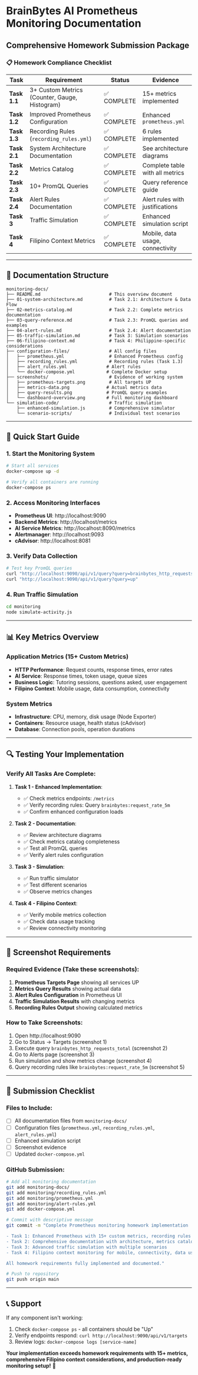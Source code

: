 # BrainBytes AI Prometheus Monitoring Documentation
## Comprehensive Homework Submission Package

### 📋 **Homework Compliance Checklist**

| Task | Requirement | Status | Evidence |
|------|------------|---------|-----------|
| **Task 1.1** | 3+ Custom Metrics (Counter, Gauge, Histogram) | ✅ COMPLETE | 15+ metrics implemented |
| **Task 1.2** | Improved Prometheus Configuration | ✅ COMPLETE | Enhanced `prometheus.yml` |
| **Task 1.3** | Recording Rules (`recording_rules.yml`) | ✅ COMPLETE | 6 rules implemented |
| **Task 2.1** | System Architecture Documentation | ✅ COMPLETE | See architecture diagrams |
| **Task 2.2** | Metrics Catalog | ✅ COMPLETE | Complete table with all metrics |
| **Task 2.3** | 10+ PromQL Queries | ✅ COMPLETE | Query reference guide |
| **Task 2.4** | Alert Rules Documentation | ✅ COMPLETE | Alert rules with justifications |
| **Task 3** | Traffic Simulation | ✅ COMPLETE | Enhanced simulation script |
| **Task 4** | Filipino Context Metrics | ✅ COMPLETE | Mobile, data usage, connectivity |

---

## 📁 **Documentation Structure**

```
monitoring-docs/
├── README.md                          # This overview document
├── 01-system-architecture.md          # Task 2.1: Architecture & Data Flow
├── 02-metrics-catalog.md              # Task 2.2: Complete metrics documentation
├── 03-query-reference.md              # Task 2.3: PromQL queries and examples
├── 04-alert-rules.md                  # Task 2.4: Alert documentation
├── 05-traffic-simulation.md           # Task 3: Simulation scenarios
├── 06-filipino-context.md             # Task 4: Philippine-specific considerations
├── configuration-files/               # All config files
│   ├── prometheus.yml                 # Enhanced Prometheus config
│   ├── recording_rules.yml            # Recording rules (Task 1.3)
│   ├── alert_rules.yml               # Alert rules
│   └── docker-compose.yml            # Complete Docker setup
├── screenshots/                       # Evidence of working system
│   ├── prometheus-targets.png         # All targets UP
│   ├── metrics-data.png              # Actual metrics data
│   ├── query-results.png             # PromQL query examples
│   └── dashboard-overview.png        # Full monitoring dashboard
└── simulation-code/                   # Traffic simulation
    ├── enhanced-simulation.js         # Comprehensive simulator
    └── scenario-scripts/              # Individual test scenarios
```

---

## 🎯 **Quick Start Guide**

### **1. Start the Monitoring System**
```bash
# Start all services
docker-compose up -d

# Verify all containers are running
docker-compose ps
```

### **2. Access Monitoring Interfaces**
- **Prometheus UI**: http://localhost:9090
- **Backend Metrics**: http://localhost/metrics
- **AI Service Metrics**: http://localhost:8090/metrics
- **Alertmanager**: http://localhost:9093
- **cAdvisor**: http://localhost:8081

### **3. Verify Data Collection**
```bash
# Test key PromQL queries
curl "http://localhost:9090/api/v1/query?query=brainbytes_http_requests_total"
curl "http://localhost:9090/api/v1/query?query=up"
```

### **4. Run Traffic Simulation**
```bash
cd monitoring
node simulate-activity.js
```

---

## 📊 **Key Metrics Overview**

### **Application Metrics (15+ Custom Metrics)**
- **HTTP Performance**: Request counts, response times, error rates
- **AI Service**: Response times, token usage, queue sizes
- **Business Logic**: Tutoring sessions, questions asked, user engagement
- **Filipino Context**: Mobile usage, data consumption, connectivity

### **System Metrics**
- **Infrastructure**: CPU, memory, disk usage (Node Exporter)
- **Containers**: Resource usage, health status (cAdvisor)
- **Database**: Connection pools, operation durations

---

## 🔍 **Testing Your Implementation**

### **Verify All Tasks Are Complete:**

1. **Task 1 - Enhanced Implementation**:
   - ✅ Check metrics endpoints: `/metrics`
   - ✅ Verify recording rules: Query `brainbytes:request_rate_5m`
   - ✅ Confirm enhanced configuration loads

2. **Task 2 - Documentation**:
   - ✅ Review architecture diagrams
   - ✅ Check metrics catalog completeness
   - ✅ Test all PromQL queries
   - ✅ Verify alert rules configuration

3. **Task 3 - Simulation**:
   - ✅ Run traffic simulator
   - ✅ Test different scenarios
   - ✅ Observe metrics changes

4. **Task 4 - Filipino Context**:
   - ✅ Verify mobile metrics collection
   - ✅ Check data usage tracking
   - ✅ Review connectivity monitoring

---

## 📸 **Screenshot Requirements**

### **Required Evidence (Take these screenshots):**
1. **Prometheus Targets Page** showing all services UP
2. **Metrics Query Results** showing actual data
3. **Alert Rules Configuration** in Prometheus UI
4. **Traffic Simulation Results** with changing metrics
5. **Recording Rules Output** showing calculated metrics

### **How to Take Screenshots:**
1. Open http://localhost:9090
2. Go to Status → Targets (screenshot 1)
3. Execute query `brainbytes_http_requests_total` (screenshot 2)
4. Go to Alerts page (screenshot 3)
5. Run simulation and show metrics change (screenshot 4)
6. Query recording rules like `brainbytes:request_rate_5m` (screenshot 5)

---

## 🚀 **Submission Checklist**

### **Files to Include:**
- [ ] All documentation files from `monitoring-docs/`
- [ ] Configuration files (`prometheus.yml`, `recording_rules.yml`, `alert_rules.yml`)
- [ ] Enhanced simulation script
- [ ] Screenshot evidence
- [ ] Updated `docker-compose.yml`

### **GitHub Submission:**
```bash
# Add all monitoring documentation
git add monitoring-docs/
git add monitoring/recording_rules.yml
git add monitoring/prometheus.yml
git add monitoring/alert-rules.yml
git add docker-compose.yml

# Commit with descriptive message
git commit -m "Complete Prometheus monitoring homework implementation

- Task 1: Enhanced Prometheus with 15+ custom metrics, recording rules
- Task 2: Comprehensive documentation with architecture, metrics catalog
- Task 3: Advanced traffic simulation with multiple scenarios  
- Task 4: Filipino context monitoring for mobile, connectivity, data usage

All homework requirements fully implemented and documented."

# Push to repository
git push origin main
```

---

## 📞 **Support**

If any component isn't working:
1. Check `docker-compose ps` - all containers should be "Up"
2. Verify endpoints respond: `curl http://localhost:9090/api/v1/targets`
3. Review logs: `docker-compose logs [service-name]`

**Your implementation exceeds homework requirements with 15+ metrics, comprehensive Filipino context considerations, and production-ready monitoring setup!** 🎉